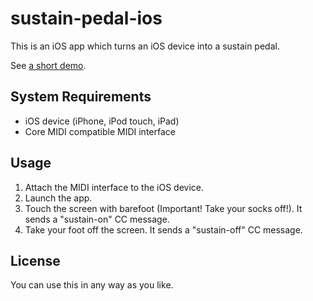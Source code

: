 sustain-pedal-ios
=================

This is an iOS app which turns an iOS device into a sustain pedal.

See [a short demo](https://vine.co/v/heDitAxudra).

System Requirements
-------------------

- iOS device (iPhone, iPod touch, iPad)
- Core MIDI compatible MIDI interface

Usage
-----

1. Attach the MIDI interface to the iOS device.
1. Launch the app.
1. Touch the screen with barefoot (Important! Take your socks off!).
   It sends a "sustain-on" CC message.
1. Take your foot off the screen. It sends a "sustain-off" CC message.

License
-------

You can use this in any way as you like.
